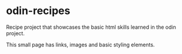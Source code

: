 # odin-recipes

Recipe project that showcases the basic html skills learned in the odin project.

This small page has links, images and basic styling elements.
